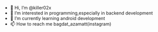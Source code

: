 - 👋 Hi, I’m @killer02x
- 👀 I’m interested in programming,especially in backend development
- 🌱 I’m currently learning android development
- 📫 How to reach me bagdat_azamatt(instagram)

<!---
killer02x/killer02x is a ✨ special ✨ repository because its `README.md` (this file) appears on your GitHub profile.
You can click the Preview link to take a look at your changes.
--->
